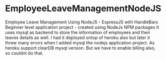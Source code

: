 # EmployeeLeaveManagementNodeJS
Employee Leave Management Using NodeJS - ExpressJS with HandleBars
Beginner level application project - created using NodeJs NPM packages 
It uses mysql as backend to store the information of employees and their leaves details as well.
I had it deployed ontop of heroku also but later it threw many errors when I added mysql the nodejs application project.
As heroku support clearDB mysql version. But we have to enable billing also, so couldnt do that.



